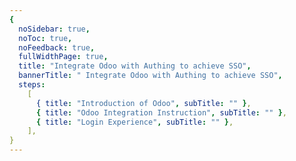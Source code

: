 ```yaml
---
{
  noSidebar: true,
  noToc: true,
  noFeedback: true,
  fullWidthPage: true,
  title: "Integrate Odoo with Authing to achieve SSO",
  bannerTitle: " Integrate Odoo with Authing to achieve SSO",
  steps:
    [
      { title: "Introduction of Odoo", subTitle: "" },
      { title: "Odoo Integration Instruction", subTitle: "" },
      { title: "Login Experience", subTitle: "" },
    ],
}
---
```


<IntegrationDetail/>
